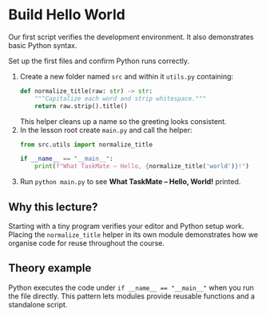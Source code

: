 # Build Hello World
Our first script verifies the development environment. It also demonstrates basic Python syntax.


Set up the first files and confirm Python runs correctly.

1. Create a new folder named `src` and within it `utils.py` containing:
   ```python
   def normalize_title(raw: str) -> str:
       """Capitalize each word and strip whitespace."""
       return raw.strip().title()
   ```
   This helper cleans up a name so the greeting looks consistent.
2. In the lesson root create `main.py` and call the helper:
   ```python
   from src.utils import normalize_title

   if __name__ == "__main__":
       print(f"What TaskMate – Hello, {normalize_title('world')}!")
   ```
3. Run `python main.py` to see **What TaskMate – Hello, World!** printed.

## Why this lecture?

Starting with a tiny program verifies your editor and Python setup work.
Placing the `normalize_title` helper in its own module demonstrates how we
organise code for reuse throughout the course.
## Theory example
Python executes the code under `if __name__ == "__main__"` when you run the file directly. This pattern lets modules provide reusable functions and a standalone script.

